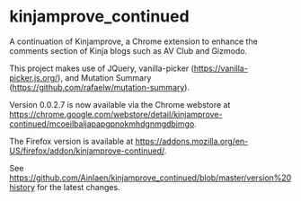 # kinjamprove_continued
A continuation of Kinjamprove, a Chrome extension to enhance the comments section of Kinja blogs such as AV Club and Gizmodo.

This project makes use of JQuery, vanilla-picker (https://vanilla-picker.js.org/), and Mutation Summary (https://github.com/rafaelw/mutation-summary).

Version 0.0.2.7 is now available via the Chrome webstore at https://chrome.google.com/webstore/detail/kinjamprove-continued/mcoeilbaljapapgpnokmhdgnmgdbimgo.

The Firefox version is available at https://addons.mozilla.org/en-US/firefox/addon/kinjamprove-continued/.

See https://github.com/Ainlaen/kinjamprove_continued/blob/master/version%20history for the latest changes.
